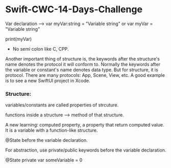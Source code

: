 # Swift-CWC-14-Days-Challenge


Var declaration --> var myVar:string = "Variable string" or var myVar = "Variable string"

print(myVar)

* No semi colon like C, CPP.


Another important thing of structure is, the keywords after the structure's name denotes the protocol it will conform to. Normally the keywords after the variable or constant's name denotes data type. But for structure, it is protocol.
There are many protocols: App, Scene, View, etc. A good example is to see a new SwiftUI project in Xcode.


### Structure:

variables/constants are called properties of strcuture.

functions inside a structure --> method of that structure.

A new learning: computed property, a property that return computed value. It is a variable with a function-like structure.


@State before the variable declaration.

For abstraction, use private/public keywords before the variable declaration.

@State private var someVariable = 0
